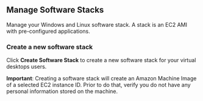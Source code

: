 ## Manage Software Stacks

Manage your Windows and Linux software stack. A stack is an EC2 AMI with pre-configured applications.

### Create a new software stack

Click **Create Software Stack** to create a new software stack for your virtual desktops users.

>
**Important**: Creating a software stack will create an Amazon Machine Image of a selected EC2 instance ID. Prior to do that, verify you do not have any personal information stored on the machine.
